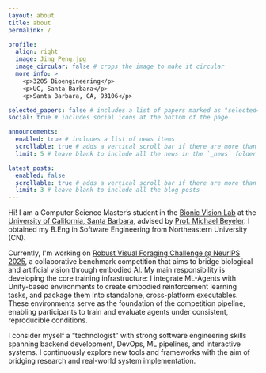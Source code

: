 ```yaml
---
layout: about
title: about
permalink: /

profile:
  align: right
  image: Jing_Peng.jpg
  image_circular: false # crops the image to make it circular
  more_info: >
    <p>3205 Bioengineering</p>
    <p>UC, Santa Barbara</p>
    <p>Santa Barbara, CA, 93106</p>

selected_papers: false # includes a list of papers marked as "selected={true}"
social: true # includes social icons at the bottom of the page

announcements:
  enabled: true # includes a list of news items
  scrollable: true # adds a vertical scroll bar if there are more than 3 news items
  limit: 5 # leave blank to include all the news in the `_news` folder

latest_posts:
  enabled: false
  scrollable: true # adds a vertical scroll bar if there are more than 3 new posts items
  limit: 3 # leave blank to include all the blog posts
---
```


Hi! I am a Computer Science Master’s student in the [Bionic Vision Lab](https://bionicvisionlab.org/) at the [University of California, Santa Barbara](https://www.ucsb.edu/), advised by [Prof. Michael Beyeler](https://bionicvisionlab.org/people/beyeler_michael/). I obtained my B.Eng in Software Engineering from Northeastern University (CN).

Currently, I'm working on [Robust Visual Foraging Challenge @ NeurIPS 2025](https://robustforaging.github.io/), a collaborative benchmark competition that aims to bridge biological and artificial vision through embodied AI. My main responsibility is developing the core training infrastructure: I integrate ML-Agents with Unity-based environments to create embodied reinforcement learning tasks, and package them into standalone, cross-platform executables. These environments serve as the foundation of the competition pipeline, enabling participants to train and evaluate agents under consistent, reproducible conditions.

I consider myself a “technologist” with strong software engineering skills spanning backend development, DevOps, ML pipelines, and interactive systems. I continuously explore new tools and frameworks with the aim of bridging research and real-world system implementation.



